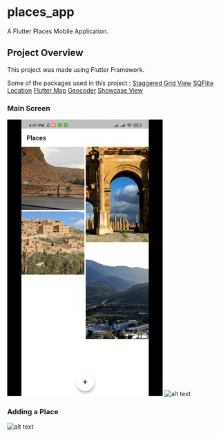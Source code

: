 # places_app

A Flutter Places Mobile Application.

## Project Overview

This project was made using Flutter Framework.

Some of the packages used in this project :
[Staggered Grid View](https://pub.dev/packages/flutter_staggered_grid_view)
[SQFlite](https://pub.dev/packages/sqflite)
[Location](https://pub.dev/packages/location)
[Flutter Map](https://pub.dev/packages/flutter_map)
[Geocoder](https://pub.dev/packages/geocoder)
[Showcase View](https://pub.dev/packages/showcaseview)

### Main Screen
![alt text](https://github.com/mehdaouisaleh/places_app/blob/master/screenshots/Main.gif)
![alt text](https://github.com/mehdaouisaleh/places_app/blob/master/screenshots/Main2.gif)

### Adding a Place
![alt text](https://github.com/mehdaouisaleh/places_app/blob/master/screenshots/Adding.gif)


